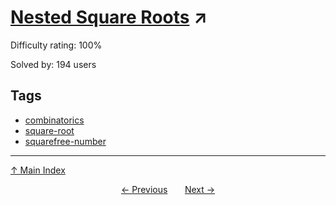 # [Nested Square Roots](https://projecteuler.net/problem=585) ↗️

Difficulty rating: 100%

Solved by: 194 users
## Tags

- [combinatorics](../tags/combinatorics.md)
- [square-root](../tags/square-root.md)
- [squarefree-number](../tags/squarefree-number.md)



---

[↑ Main Index](../README.md)


<div align=center><a href='584.md'>← Previous</a> &nbsp;&nbsp; &nbsp;&nbsp;  <a href='586.md'>Next →</a></div>
